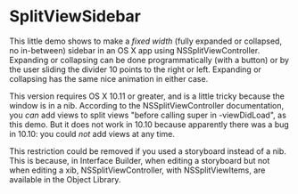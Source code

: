 # SplitViewSidebar

This little demo shows to make a *fixed width* (fully expanded or collapsed, no in-between) sidebar in an OS X app using NSSplitViewController.  Expanding or collapsing can be done programmatically (with a button) or by the user sliding the divider 10 points to the right or left.  Expanding or collapsing has the same nice animation in either case.

This version requires OS X 10.11 or greater, and is a little tricky because the window is in a nib.  According to the NSSplitViewController documentation, you *can* add views to split views "before calling super in -viewDidLoad", as this demo.  But it does not work in 10.10 because apparently there was a bug in 10.10: you could *not* add views at any time.

This restriction could be removed if you used a storyboard instead of a nib.  This is because, in Interface Builder, when editing a storyboard but not when editing a xib, NSSplitViewController, with NSSplitViewItems, are available in the Object Library.
